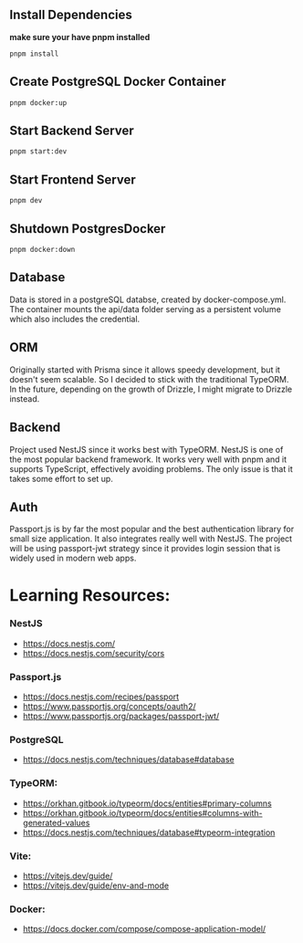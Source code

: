 ## Install Dependencies
**make sure your have pnpm installed**
```
pnpm install
```

## Create PostgreSQL Docker Container
```
pnpm docker:up
```

## Start Backend Server
```
pnpm start:dev
```

## Start Frontend Server
```
pnpm dev
```

## Shutdown PostgresDocker 
```
pnpm docker:down
```

## Database
Data is stored in a postgreSQL databse, created by docker-compose.yml. The container mounts the api/data folder serving as a persistent volume which also includes the credential. 

## ORM
Originally started with Prisma since it allows speedy development, but it doesn't seem scalable. So I decided to stick with the traditional TypeORM. In the future, depending on the growth of Drizzle, I might migrate to Drizzle instead.

## Backend
Project used NestJS since it works best with TypeORM. NestJS is one of the most popular backend framework. It works very well with pnpm and it supports TypeScript, effectively avoiding problems. The only issue is that it takes some effort to set up.

## Auth
Passport.js is by far the most popular and the best authentication library for small size application. It also integrates really well with NestJS. The project will be using passport-jwt strategy since it provides login session that is widely used in modern web apps.

# Learning Resources:

### NestJS
- https://docs.nestjs.com/
- https://docs.nestjs.com/security/cors

### Passport.js
- https://docs.nestjs.com/recipes/passport
- https://www.passportjs.org/concepts/oauth2/
- https://www.passportjs.org/packages/passport-jwt/

### PostgreSQL
- https://docs.nestjs.com/techniques/database#database

### TypeORM:
- https://orkhan.gitbook.io/typeorm/docs/entities#primary-columns
- https://orkhan.gitbook.io/typeorm/docs/entities#columns-with-generated-values
- https://docs.nestjs.com/techniques/database#typeorm-integration

### Vite:
- https://vitejs.dev/guide/
- https://vitejs.dev/guide/env-and-mode

### Docker: 
- https://docs.docker.com/compose/compose-application-model/